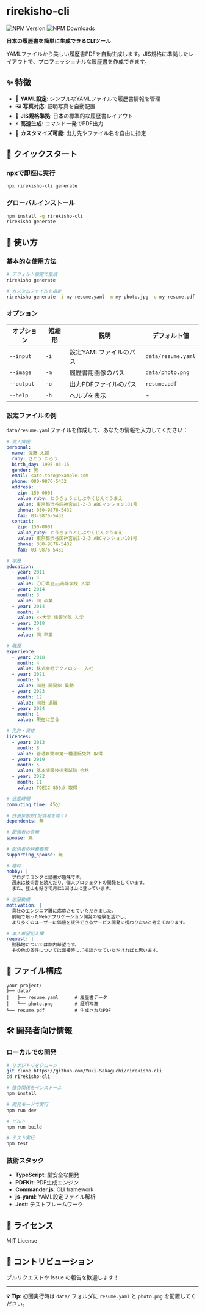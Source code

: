# rirekisho-cli

![NPM Version](https://img.shields.io/npm/v/rirekisho-cli)
![NPM Downloads](https://img.shields.io/npm/d18m/rirekisho-cli)

**日本の履歴書を簡単に生成できるCLIツール**

YAMLファイルから美しい履歴書PDFを自動生成します。JIS規格に準拠したレイアウトで、プロフェッショナルな履歴書を作成できます。

## ✨ 特徴

- 📝 **YAML設定**: シンプルなYAMLファイルで履歴書情報を管理
- 🖼️ **写真対応**: 証明写真を自動配置
- 📐 **JIS規格準拠**: 日本の標準的な履歴書レイアウト
- ⚡ **高速生成**: コマンド一発でPDF出力
- 🔧 **カスタマイズ可能**: 出力先やファイル名を自由に指定

## 🚀 クイックスタート

### npxで即座に実行

```bash
npx rirekisho-cli generate
```

### グローバルインストール

```bash
npm install -g rirekisho-cli
rirekisho generate
```

## 📖 使い方

### 基本的な使用方法

```bash
# デフォルト設定で生成
rirekisho generate

# カスタムファイルを指定
rirekisho generate -i my-resume.yaml -m my-photo.jpg -o my-resume.pdf
```

### オプション

| オプション | 短縮形 | 説明 | デフォルト値 |
|-----------|--------|------|-------------|
| `--input` | `-i` | 設定YAMLファイルのパス | `data/resume.yaml` |
| `--image` | `-m` | 履歴書用画像のパス | `data/photo.png` |
| `--output` | `-o` | 出力PDFファイルのパス | `resume.pdf` |
| `--help` | `-h` | ヘルプを表示 | - |

### 設定ファイルの例

`data/resume.yaml`ファイルを作成して、あなたの情報を入力してください：

```yaml
# 個人情報
personal:
  name: 佐藤 太郎
  ruby: さとう たろう
  birth_day: 1995-03-15
  gender: 男
  email: sato.taro@example.com
  phone: 080-9876-5432
  address:
    zip: 150-0001
    value_ruby: とうきょうとしぶやくじんぐうまえ
    value: 東京都渋谷区神宮前1-2-3 ABCマンション101号
    phone: 080-9876-5432
    fax: 03-9876-5432
  contact:
    zip: 150-0001
    value_ruby: とうきょうとしぶやくじんぐうまえ
    value: 東京都渋谷区神宮前1-2-3 ABCマンション101号
    phone: 080-9876-5432
    fax: 03-9876-5432

# 学歴
education:
  - year: 2011
    month: 4
    value: 〇〇県立△△高等学校 入学
  - year: 2014
    month: 3
    value: 同 卒業
  - year: 2014
    month: 4
    value: ××大学 情報学部 入学
  - year: 2018
    month: 3
    value: 同 卒業

# 職歴
experience:
  - year: 2018
    month: 4
    value: 株式会社テクノロジー 入社
  - year: 2021
    month: 6
    value: 同社 開発部 異動
  - year: 2023
    month: 12
    value: 同社 退職
  - year: 2024
    month: 1
    value: 現在に至る

# 免許・資格
licences:
  - year: 2013
    month: 8
    value: 普通自動車第一種運転免許 取得
  - year: 2019
    month: 5
    value: 基本情報技術者試験 合格
  - year: 2022
    month: 11
    value: TOEIC 850点 取得

# 通勤時間
commuting_time: 45分

# 扶養家族数(配偶者を除く)
dependents: 無

# 配偶者の有無
spouse: 無

# 配偶者の扶養義務
supporting_spouse: 無

# 趣味
hobby: |
  プログラミングと読書が趣味です。
  週末は技術書を読んだり、個人プロジェクトの開発をしています。
  また、登山も好きで月に1回は山に登っています。

# 志望動機
motivation: |
  貴社のエンジニア職に応募させていただきました。
  前職で培ったWebアプリケーション開発の経験を活かし、
  より多くのユーザーに価値を提供できるサービス開発に携わりたいと考えております。

# 本人希望記入欄
request: |
  勤務地については都内希望です。
  その他の条件については面接時にご相談させていただければと思います。
```

## 📁 ファイル構成

```
your-project/
├── data/
│   ├── resume.yaml      # 履歴書データ
│   └── photo.png        # 証明写真
└── resume.pdf           # 生成されたPDF
```

## 🛠️ 開発者向け情報

### ローカルでの開発

```bash
# リポジトリをクローン
git clone https://github.com/Yuki-Sakaguchi/rirekisho-cli
cd rirekisho-cli

# 依存関係をインストール
npm install

# 開発モードで実行
npm run dev

# ビルド
npm run build

# テスト実行
npm test
```

### 技術スタック

- **TypeScript**: 型安全な開発
- **PDFKit**: PDF生成エンジン
- **Commander.js**: CLI framework
- **js-yaml**: YAML設定ファイル解析
- **Jest**: テストフレームワーク

## 📝 ライセンス

MIT License

## 🤝 コントリビューション

プルリクエストや Issue の報告を歓迎します！

---

**💡 Tip**: 初回実行時は `data/` フォルダに `resume.yaml` と `photo.png` を配置してください。
